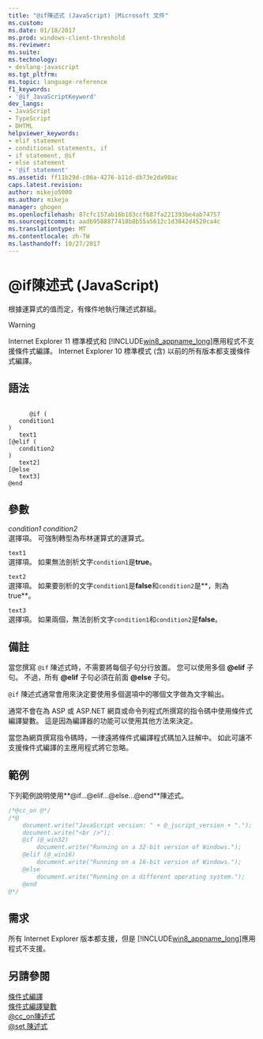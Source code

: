 ```yaml
---
title: "@if陳述式 (JavaScript) |Microsoft 文件"
ms.custom: 
ms.date: 01/18/2017
ms.prod: windows-client-threshold
ms.reviewer: 
ms.suite: 
ms.technology:
- devlang-javascript
ms.tgt_pltfrm: 
ms.topic: language-reference
f1_keywords:
- '@if_JavaScriptKeyword'
dev_langs:
- JavaScript
- TypeScript
- DHTML
helpviewer_keywords:
- elif statement
- conditional statements, if
- if statement, @if
- else statement
- '@if statement'
ms.assetid: ff11b29d-c06a-4276-b11d-db73e2da98ac
caps.latest.revision: 
author: mikejo5000
ms.author: mikejo
manager: ghogen
ms.openlocfilehash: 87cfc157ab16b183ccf687fa221393be4ab74757
ms.sourcegitcommit: aadb9588877418b8b55a5612c1d3842d4520ca4c
ms.translationtype: MT
ms.contentlocale: zh-TW
ms.lasthandoff: 10/27/2017
---
```

# <a name="if-statement-javascript"></a>@if陳述式 (JavaScript)
根據運算式的值而定，有條件地執行陳述式群組。  
  
> [!WARNING]
>  Internet Explorer 11 標準模式和 [!INCLUDE[win8_appname_long](../../javascript/includes/win8-appname-long-md.md)]應用程式不支援條件式編譯。 Internet Explorer 10 標準模式 (含) 以前的所有版本都支援條件式編譯。  
  
## <a name="syntax"></a>語法  
  
```  
  
      @if (  
   condition1  
)  
   text1  
[@elif (  
   condition2  
)  
   text2]  
[@else  
   text3]  
@end   
```  
  
## <a name="parameters"></a>參數  
 *condition1 condition2*  
 選擇項。 可強制轉型為布林運算式的運算式。  
  
 `text1`  
 選擇項。 如果無法剖析文字`condition1`是**true**。  
  
 `text2`  
 選擇項。 如果要剖析的文字`condition1`是**false**和`condition2`是**，則為 true**。  
  
 `text3`  
 選擇項。 如果兩個，無法剖析文字`condition1`和`condition2`是**false**。  
  
## <a name="remarks"></a>備註  
 當您撰寫 `@if` 陳述式時，不需要將每個子句分行放置。 您可以使用多個 **@elif** 子句。 不過，所有 **@elif** 子句必須在前面 **@else** 子句。  
  
 `@if` 陳述式通常會用來決定要使用多個選項中的哪個文字做為文字輸出。  
  
 通常不會在為 ASP 或 ASP.NET 網頁或命令列程式所撰寫的指令碼中使用條件式編譯變數。 這是因為編譯器的功能可以使用其他方法來決定。  
  
 當您為網頁撰寫指令碼時，一律遠將條件式編譯程式碼加入註解中。 如此可讓不支援條件式編譯的主應用程式將它忽略。  
  
## <a name="example"></a>範例  
 下列範例說明使用**@if...@elif...@else...@end**陳述式。  
  
```JavaScript  
/*@cc_on @*/  
/*@  
    document.write("JavaScript version: " + @_jscript_version + ".");  
    document.write("<br />");  
    @if (@_win32)  
        document.write("Running on a 32-bit version of Windows.");  
    @elif (@_win16)  
        document.write("Running on a 16-bit version of Windows.");  
    @else  
        document.write("Running on a different operating system.");  
    @end  
@*/  
```  
  
## <a name="requirements"></a>需求  
 所有 Internet Explorer 版本都支援，但是 [!INCLUDE[win8_appname_long](../../javascript/includes/win8-appname-long-md.md)]應用程式不支援。  
  
## <a name="see-also"></a>另請參閱  
 [條件式編譯](../../javascript/advanced/conditional-compilation-javascript.md)   
 [條件式編譯變數](../../javascript/advanced/conditional-compilation-variables-javascript.md)   
 [@cc_on陳述式](../../javascript/reference/at-cc-on-statement-javascript.md)   
 [@set 陳述式](../../javascript/reference/at-set-statement-javascript.md)